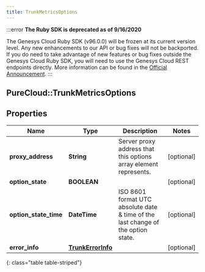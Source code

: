```yaml
---
title: TrunkMetricsOptions
---
```


:::error
**The Ruby SDK is deprecated as of 9/16/2020**

The Genesys Cloud Ruby SDK (v96.0.0) will be frozen at its current version level. Any new enhancements to our API or bug fixes will not be backported. If you do need to take advantage of new features or bug fixes outside the Genesys Cloud Ruby SDK, you will need to use the Genesys Cloud REST endpoints directly. More information can be found in the [Official Announcement](https://developer.mypurecloud.com/forum/t/announcement-genesys-cloud-ruby-sdk-end-of-life/8850).
:::


## PureCloud::TrunkMetricsOptions

## Properties

|Name | Type | Description | Notes|
|------------ | ------------- | ------------- | -------------|
| **proxy_address** | **String** | Server proxy address that this options array element represents. | [optional] |
| **option_state** | **BOOLEAN** |  | [optional] |
| **option_state_time** | **DateTime** | ISO 8601 format UTC absolute date &amp; time of the last change of the option state. | [optional] |
| **error_info** | [**TrunkErrorInfo**](TrunkErrorInfo.html) |  | [optional] |
{: class="table table-striped"}


